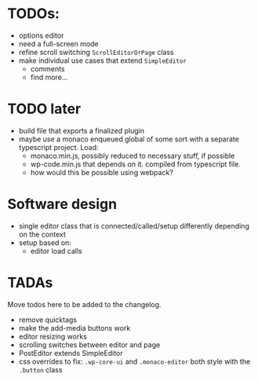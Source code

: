 

# TODOs:
- options editor
- need a full-screen mode
- refine scroll switching `ScrollEditorOrPage` class
- make individual use cases that extend `SimpleEditor`
	- comments
	- find more...

# TODO later
- build file that exports a finalized plugin
- maybe use a monaco enqueued global of some sort with a separate typescript project. Load:
	- monaco.min.js, possibly reduced to necessary stuff, if possible
	- wp-code.min.js that depends on it. compiled from typescript file.
	- how would this be possible using webpack?

# Software design
- single editor class that is connected/called/setup differently depending on the context
- setup based on:
	- editor load calls


# TADAs
Move todos here to be added to the changelog.
- remove quicktags
- make the add-media buttons work
- editor resizing works
- scrolling switches between editor and page
- PostEditor extends SimpleEditor
- css overrides to fix: `.wp-core-ui` and `.monaco-editor` both style with the `.button` class

